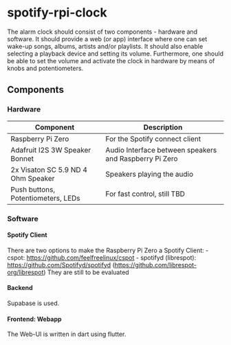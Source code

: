 # spotify-rpi-clock

The alarm clock should consist of two components - hardware and software. It should provide a web (or app) interface where
one can set wake-up songs, albums, artists and/or playlists. It should also enable selecting a playback device and setting its volume. Furthermore, one should be able to set the volume and activate the clock in hardware
by means of knobs and potentiometers.

## Components
### Hardware

| Component                          | Description                                            |
|------------------------------------|--------------------------------------------------------|
| Raspberry Pi Zero                  | For the Spotify connect client                         |
| Adafruit I2S 3W Speaker Bonnet     | Audio Interface between speakers and Raspberry Pi Zero |
| 2x Visaton SC 5.9 ND 4 Ohm Speaker | Speakers playing the audio                             |
| Push buttons, Potentiometers, LEDs | For fast control, still TBD                            |

### Software

#### Spotify Client
There are two options to make the Raspberry Pi Zero a Spotify Client:
    - cspot: https://github.com/feelfreelinux/cspot
    - spotifyd (librespot): https://github.com/Spotifyd/spotifyd (https://github.com/librespot-org/librespot)
They are still to be evaluated

#### Backend
Supabase is used.

#### Frontend: Webapp
The Web-UI is written in dart using flutter.